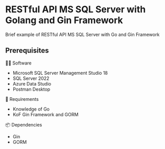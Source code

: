# RESTful API MS SQL Server with Golang and Gin Framework

Brief example of RESTful API MS SQL Server with Go and Gin Framework
## Prerequisites

👩‍💻 Software
- Microsoft SQL Server Management Studio 18
- SQL Server 2022
- Azure Data Studio
- Postman Desktop

🧑 Requirements
- Knowledge of Go
- KoF Gin Framework and GORM

📦 Dependencies
- Gin
- GORM
